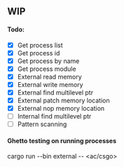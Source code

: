 ## WIP

#### Todo:

- [X] Get process list
- [X] Get process id
- [X] Get process by name
- [X] Get process module
- [X] External read memory
- [X] External write memory
- [X] External find multilevel ptr
- [X] External patch memory location
- [X] External nop memory location
- [ ] Internal find multilevel ptr
- [ ] Pattern scanning

#### Ghetto testing on running processes

cargo run --bin external -- <ac/csgo>
